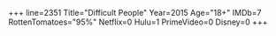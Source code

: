 +++
line=2351
Title="Difficult People"
Year=2015
Age="18+"
IMDb=7
RottenTomatoes="95%"
Netflix=0
Hulu=1
PrimeVideo=0
Disney=0
+++

